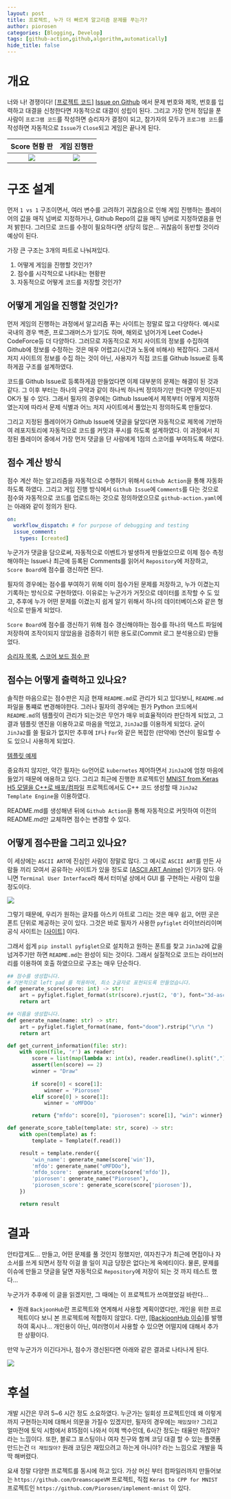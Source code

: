 ```yaml
---
layout: post
title: 프로젝트, 누가 더 빠르게 알고리즘 문제를 푸는가?
author: piorosen
categories: [Blogging, Develop]
tags: [github-action,github,algorithm,automatically]
hide_title: false
---
```


# 개요

너와 나! 경쟁이다! [[프로젝트 코드]](https://github.com/oMFDOo/whimpering.git) [Issue on Github](https://github.com/oMFDOo/whimpering/issues) 에서 문제 번호와 제목, 번호를 입력하고 대결을 신청한다면 자동적으로 대결이 성립이 된다. 그리고 가장 먼저 정답을 푼 사람이 `프로그램 코드`를 작성하면 승리자가 결정이 되고, 참가자의 모두가 `프로그램 코드`를 작성하면 자동적으로 `Issue`가 `Close`되고 게임은 끝나게 된다.

Score 현황 판|게임 진행판
:---:|:---:
![](/assets/img/post/2024-06-13-01.png)|![](/assets/img/post/2024-06-13-02.png)

#  구조 설계

먼저 `1 vs 1` 구조이면서, 여러 변수를 고려하기 귀찮음으로 인해 게임 진행하는 플레이어의 값을 매직 넘버로 지정하거나, Github Repo의 값을 매직 넘버로 지정하였음을 먼저 밝힌다. 그러므로 코드를 수정이 필요하다면 상당히 많은... 귀찮음이 동반할 것이라 예상이 된다.

가장 큰 구조는 3개의 파트로 나눠져있다.

1. 어떻게 게임을 진행할 것인가?
2. 점수를 시각적으로 나타내는 현황판
3. 자동적으로 어떻게 코드를 저장할 것인가?

## 어떻게 게임을 진행할 것인가?

먼저 게임의 진행하는 과정에서 알고리즘 푸는 사이트는 정말로 많고 다양하다. 예시로 국내의 경우 백준, 프로그래머스가 있기도 하며, 해외로 넘어가게 Leet Code나 CodeForce등 더 다양하다. 그러므로 자동적으로 저지 사이트의 정보를 수집하여 Github에 정보를 수정하는 것은 매우 어렵고(시간과 노동에 비해서) 복잡하다. 그래서 저지 사이트의 정보를 수집 하는 것이 아닌, 사용자가 직접 코드를 Github Issue로 등록하게끔 구조를 설계하였다.

코드를 Github Issue로 등록하게끔 만들었다면 이제 대부분의 문제는 해결이 된 것과 같다. 그 이후 부터는 하나의 규약과 같이 하나씩 하나씩 정의하기만 한다면 무엇이든지 OK가 될 수 있다. 그래서 필자의 경우에는 Github Issue에서 제목부터 어떻게 지정하였는지에 따라서 문제 식별과 어느 저지 사이트에서 풀었는지 정의하도록 만들었다.

그리고 지정된 플레이어가 Github Issue에 댓글을 달았다면 자동적으로 제목에 기반하여 레포지토리에 자동적으로 코드를 커밋과 푸시를 하도록 설계하였다. 이 과정에서 지정된 플레이어 중에서 가장 먼저 댓글을 단 사람에게 1점의 스코어를 부여하도록 하였다.

## 점수 계산 방식

점수 계산 하는 알고리즘을 자동적으로 수행하기 위해서 `Github Action`을 통해 자동화 하도록 하였다. 그리고 게임 진행 방식에서 `Github Issue`에 `Comments`를 다는 것으로 점수와 자동적으로 코드를 업로드하는 것으로 정의하였으므로 `github-action.yaml`에는 아래와 같이 정의가 된다.

```yaml
on:
  workflow_dispatch: # for purpose of debugging and testing 
  issue_comment:
    types: [created]
```

누군가가 댓글을 담으로써, 자동적으로 이벤트가 발생하게 만들었으므로 이제 점수 측정해야하는 Issue나 최근에 등록된 Comments를 읽어서 `Repository`에 저장하고, `Score Board`에 점수를 갱신하면 된다.

필자의 경우에는 점수를 부여하기 위해 이미 점수가된 문제를 저장하고, 누가 이겼는지 기록하는 방식으로 구현하였다. 이유로는 누군가가 거짓으로 데이터를 조작할 수 도 있고, 추후에 누가 어떤 문제를 이겼는지 쉽게 알기 위해서 하나의 데이터베이스와 같은 형식으로 만들게 되었다.

`Score Board`에 점수를 갱신하기 위해 점수 갱신해야하는 점수를 하나의 텍스트 파일에 저장하여 조작이되지 않았음을 검증하기 위한 용도로(Commit 로그 분석용으로) 만들었다.

[승리자 목록](https://github.com/oMFDOo/whimpering/blob/main/scripts/win_list.txt), [스코어 보드 점수 판](https://github.com/oMFDOo/whimpering/blob/main/scripts/current_score.txt)

## 점수는 어떻게 출력하고 있나요?

솔직한 마음으로는 점수판은 지금 현재 `README.md`로 관리가 되고 있다보니, `README.md`파일을 통쨰로 변경해야한다. 그러나 필자의 경우에는 뭔가 Python 코드에서 `README.md`의 템플릿이 관리가 되는것은 무언가 매우 비효율적이라 판단하게 되었고, 그 결과 템플릿 엔진을 이용하고로 마음을 먹었고, `JinJa2`를 이용하게 되었다. 굳이 `JinJa2`를 쓸 필요가 없지만 추후에 `IF`나 `For`와 같은 복잡한 (만약에) 연산이 필요할 수 도 있으니 사용하게 되었다.

[템플릿 예제](https://github.com/oMFDOo/whimpering/blob/main/resources/template_score.md)

중요하지 않지만, 약간 필자는 `Go`언어로 `kubernetes` 제어하면서 `JinJa2`에 엄청 마음에 들었기 때문에 애용하고 있다. 그리고 최근에 진행한 프로젝트인 [MNIST from Keras H5 모델을 C++로 배포/컴파일](https://github.com/Piorosen/implement-mnist) 프로젝트에서도 C++ 코드 생성할 때 `JinJa2 Template Engine`을 이용하였다.

README.md를 생성해낸 뒤에 `Github Action`을 통해 자동적으로 커밋하여 이전의 README.md만 교체하면 점수는 변경할 수 있다.

## 어떻게 점수판을 그리고 있나요?

이 세상에는 `ASCII ART`에 진심인 사람이 정말로 많다. 그 예시로 `ASCII ART`를 만든 사람들 끼리 모여서 공유하는 사이트가 있을 정도로 [[ASCII ART Anime]](https://asciinema.org/explore) 인기가 많다. 아니면 `Terminal User Interface`라 해서 터미널 상에서 GUI 를 구현하는 사람이 있을 정도이다.

![](https://github.com/ArthurSonzogni/FTXUI/assets/4759106/6925b6da-0a7e-49d9-883c-c890e1f36007)

그렇기 때문에, 우리가 원하는 글자를 아스키 아트로 그리는 것은 매우 쉽고, 어떤 곳은 폰트 단위로 제공하는 곳이 있다. 그것은 바로 필자가 사용한 `pyfiglet` 라이브러리이며 공식 사이트는 [[사이트]](http://www.figlet.org/) 이다.

그래서 쉽게 `pip install pyfiglet`으로 설치하고 원하는 폰트를 찾고 `JinJa2`에 값을 넘겨주기만 하면 `README.md`는 완성이 되는 것이다. 그래서 실질적으로 코드는 라이브러리를 이용하여 호출 하였으므로 구조는 매우 단순하다.

```py
## 점수를 생성합니다.
# 기본적으로 left pad 를 적용하여, 최소 2글자로 표현되도록 만들었습니다.
def generate_score(score: int) -> str:
    art = pyfiglet.figlet_format(str(score).rjust(2, '0'), font="3d-ascii").rstrip("\r\n ")
    return art

## 이름을 생성합니다.
def generate_name(name: str) -> str:
    art = pyfiglet.figlet_format(name, font="doom").rstrip("\r\n ")
    return art

def get_current_information(file: str):
    with open(file, 'r') as reader:
        score = list(map(lambda x: int(x), reader.readline().split(",")))
        assert(len(score) == 2)
        winner = "Draw"
        
        if score[0] < score[1]:
            winner = 'Piorosen'
        elif score[0] > score[1]:
            winner = 'oMFDOo'

        return {"mfdo": score[0], "piorosen": score[1], "win": winner}

def generate_score_table(template: str, score) -> str:
    with open(template) as f:
        template = Template(f.read())

    result = template.render({
        'win_name': generate_name(score['win']),
        'mfdo': generate_name("oMFDOo"),
        'mfdo_score':  generate_score(score['mfdo']),
        'piorosen': generate_name("Piorosen"),
        'piorosen_score': generate_score(score['piorosen']),
    })

    return result
```

# 결과

안타깝게도... 만들고, 어떤 문제를 풀 것인지 정했지만, 여자친구가 최근에 면접이나 자소서를 쓰게 되면서 정작 이걸 쓸 일이 지금 당장은 없다는게 옥에티이다. 물론, 문제를 이슈에 만들고 댓글을 달면 자동적으로 `Repository`에 저장이 되는 것 까지 테스트 했다...

누군가가 추후에 이 글을 읽겠지만, 그 때에는 이 프로젝트가 쓰여졌었길 바란다...

+ 원래 `BackjoonHub`란 프로젝트와 연계해서 사용할 계획이였다만, 개인을 위한 프로젝트이다 보니 본 프로젝트에 적합하지 않았다. 다만, [[BackjoonHub 이슈]](https://github.com/BaekjoonHub/BaekjoonHub/issues/106#issuecomment-2154979678)를 발행하여 혹시나... 개인용이 아닌, 여러명이서 사용할 수 있으면 어떨지에 대해서 추가한 상황이다.

만약 누군가가 이긴다거나, 점수가 갱신된다면 아래와 같은 결과로 나타나게 된다.

![](/assets/img/post/2024-06-13-03.png)

# 후설

개발 시간은 무려 5~6 시간 정도 소요하였다. 누군가는 일회성 프로젝트인데 왜 이렇게 까지 구현하는지에 대해서 의문을 가질수 있겠지만, 필자의 경우에는 `재밌잖아?` 그리고 얼마전에 토익 시험에서 815점이 나와서 이제 백수인데, 6시간 정도는 태울만 하잖아? 라는 느낌이다. 또한, 블로그 포스팅이나 여자 친구와 함께 코딩 대결 할 수 있는 플랫폼 만드는건 `더 재밌잖아?` 원래 코딩은 재밌으려고 하는게 아니야? 라는 느낌으로 개발을 뚝딱 해버렸다.

요새 정말 다양한 프로젝트를 동시에 하고 있다. 가상 머신 부터 컴파일러까지 만들어보는 `https://github.com/DreamscapeVM` 프로젝트, 직접 `Keras to CPP for MNIST` 프로젝트인 `https://github.com/Piorosen/implement-mnist` 이 있다.

